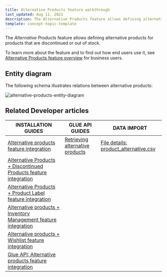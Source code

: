 ```yaml
---
title: Alternative Products feature walkthrough
last_updated: Aug 11, 2021
description: The Alternative Products feature allows defining alternative products for products that are discontinued or out of stock.
template: concept-topic-template
---
```


The _Alternative Products_ feature allows defining alternative products for products that are discontinued or out of stock.


To learn more about the feature and to find out how end users use it, see [Alternative Products feature overview](/docs/scos/user/features/{{page.version}}/alternative-products-feature-overview.html) for business users.


## Entity diagram

The following schema illustrates relations between alternative products:

<div class="width-100">

![alternative-products-entity-diagram](https://spryker.s3.eu-central-1.amazonaws.com/docs/Features/Product+Management/Alternative+Products/Alternative+Products+Feature+Overview/alternative-schema.png)

</div>


## Related Developer articles

|INSTALLATION GUIDES  | GLUE API GUIDES  | DATA IMPORT |
|---------|---------|---------|
| [Alternative products feature integration](/docs/scos/dev/feature-integration-guides/{{page.version}}/alternative-products-feature-integration.html)  | [Retrieving alternative products](/docs/scos/dev/glue-api-guides/{{page.version}}/managing-products/retrieving-alternative-products.html)  | [File details: product_alternative.csv](/docs/scos/dev/data-import/{{page.version}}/data-import-categories/merchandising-setup/product-merchandising/file-details-product-alternative.csv.html)  |
| [Alternative Products + Discontinued Products feature integration](/docs/scos/dev/feature-integration-guides/{{page.version}}/alternative-products-discontinued-products-feature-integration.html) |   |
| [Alternative Products + Product Label feature integration](/docs/scos/dev/feature-integration-guides/{{page.version}}/alternative-products-product-label-feature-integration.html) |   |
| [Alternative products + Inventory Management feature integration](/docs/scos/dev/feature-integration-guides/{{page.version}}/alternative-products-inventory-management-feature-integration.html)   |   |
| [Alternative products + Wishlist feature integration](/docs/scos/dev/feature-integration-guides/{{page.version}}/alternative-products-wishlist-feature-integration.html) |   |
| [Glue API: Alternative products feature integration](/docs/scos/dev/feature-integration-guides/{{page.version}}/glue-api/glue-api-alternative-products-feature-integration.html) |   |
